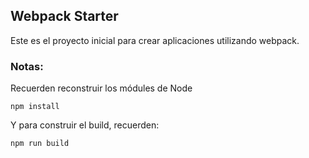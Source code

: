 ## Webpack Starter

Este es el proyecto inicial para crear aplicaciones utilizando webpack.

### Notas:
Recuerden reconstruir los módules de Node
```
npm install
```

Y para construir el build, recuerden: 
```
npm run build
```
